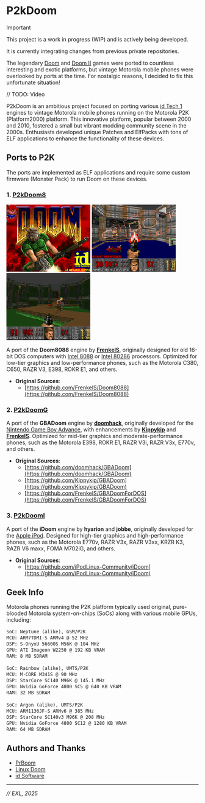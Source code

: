 # P2kDoom

> [!IMPORTANT]
> This project is a work in progress (WIP) and is actively being developed.
>
> It is currently integrating changes from previous private repositories.

The legendary [Doom](https://en.wikipedia.org/wiki/Doom_(1993_video_game)) and [Doom II](https://en.wikipedia.org/wiki/Doom_II) games were ported to countless interesting and exotic platforms, but vintage Motorola mobile phones were overlooked by ports at the time. For nostalgic reasons, I decided to fix this unfortunate situation!

// TODO: Video

P2kDoom is an ambitious project focused on porting various [id Tech 1](https://en.wikipedia.org/wiki/Doom_engine) engines to vintage Motorola mobile phones running on the Motorola P2K (Platform2000) platform. This innovative platform, popular between 2000 and 2010, fostered a small but vibrant modding community scene in the 2000s. Enthusiasts developed unique Patches and ElfPacks with tons of ELF applications to enhance the functionality of these devices.

## Ports to P2K

The ports are implemented as ELF applications and require some custom firmware (Monster Pack) to run Doom on these devices.

### 1. [P2kDoom8](P2kDoom8)

![E770v P2kDoom8 Screenshot Landscape 1](P2kDoom8/Media/Screen_P2kDoom8_E770v_02_01.png) ![E770v P2kDoom8 Screenshot Landscape 2](P2kDoom8/Media/Screen_P2kDoom8_E770v_02_02.png) ![E770v P2kDoom8 Screenshot Landscape 4](P2kDoom8/Media/Screen_P2kDoom8_E770v_02_04.png)

A port of the **Doom8088** engine by **[FrenkelS](https://github.com/FrenkelS)**, originally designed for old 16-bit DOS computers with [Intel 8088](https://en.wikipedia.org/wiki/Intel_8088) or [Intel 80286](https://en.wikipedia.org/wiki/Intel_80286) processors. Optimized for low-tier graphics and low-performance phones, such as the Motorola C380, C650, RAZR V3, E398, ROKR E1, and others.

- **Original Sources**: 
  - [https://github.com/FrenkelS/Doom8088](https://github.com/FrenkelS/Doom8088)

### 2. [P2kDoomG](P2kDoomG)
A port of the **GBADoom** engine by **[doomhack](https://github.com/doomhack)**, originally developed for the [Nintendo Game Boy Advance](https://en.wikipedia.org/wiki/Game_Boy_Advance), with enhancements by **[Kippykip](https://github.com/Kippykip)** and **[FrenkelS](https://github.com/FrenkelS)**. Optimized for mid-tier graphics and moderate-performance phones, such as the Motorola E398, ROKR E1, RAZR V3i, RAZR V3x, E770v, and others.

- **Original Sources**:
  - [https://github.com/doomhack/GBADoom](https://github.com/doomhack/GBADoom)
  - [https://github.com/Kippykip/GBADoom](https://github.com/Kippykip/GBADoom)
  - [https://github.com/FrenkelS/GBADoomForDOS](https://github.com/FrenkelS/GBADoomForDOS)

### 3. [P2kDoomI](P2kDoomI)
A port of the **iDoom** engine by **hyarion** and **jobbe**, originally developed for the [Apple iPod](https://en.wikipedia.org/wiki/IPod). Designed for high-tier graphics and high-performance phones, such as the Motorola E770v, RAZR V3x, RAZR V3xx, KRZR K3, RAZR V6 maxx, FOMA M702iG, and others.

- **Original Sources**: 
  - [https://github.com/iPodLinux-Community/iDoom](https://github.com/iPodLinux-Community/iDoom)

## Geek Info

Motorola phones running the P2K platform typically used original, pure-blooded Motorola system-on-chips (SoCs) along with various mobile GPUs, including:

```
SoC: Neptune (alike), GSM/P2K
MCU: ARM7TDMI-S ARMv4 @ 52 MHz
DSP: S-OnyxU 56600S M56K @ 104 MHz
GPU: ATI Imageon W2250 @ 192 KB VRAM
RAM: 8 MB SDRAM

SoC: Rainbow (alike), UMTS/P2K
MCU: M·CORE M341S @ 90 MHz
DSP: StarCore SC140 M96K @ 145.1 MHz
GPU: Nvidia GoForce 4000 SC5 @ 640 KB VRAM
RAM: 32 MB SDRAM

SoC: Argon (alike), UMTS/P2K
MCU: ARM1136JF-S ARMv6 @ 385 MHz
DSP: StarCore SC140v3 M96K @ 208 MHz
GPU: Nvidia GoForce 4800 SC12 @ 1280 KB VRAM
RAM: 64 MB SDRAM
```

## Authors and Thanks

- [PrBoom](https://doomwiki.org/wiki/PrBoom)
- [Linux Doom](https://doomwiki.org/wiki/Linux_Doom)
- [id Software](https://en.wikipedia.org/wiki/Id_Software)

---

*// EXL, 2025*
